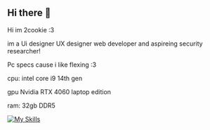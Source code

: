 ## Hi there 👋

Hi im 2cookie :3 

im a Ui designer UX designer web developer and aspireing security researcher!

Pc specs cause i like flexing :3 

cpu: intel core i9 14th gen

gpu Nvidia RTX 4060 laptop edition

ram: 32gb DDR5

[![My Skills](https://skillicons.dev/icons?i=cloudflare,windows,nodejs,figma,php,powershell,unity,robloxstudio,xd,vscode,visualstudio,wordpress&theme=light)](https://skillicons.dev)
